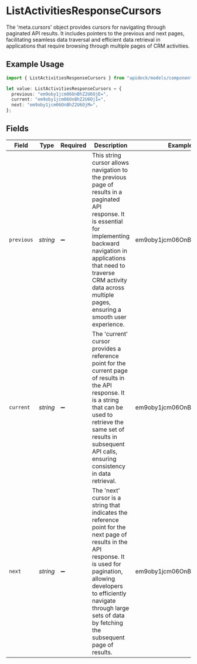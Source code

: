 # ListActivitiesResponseCursors

The 'meta.cursors' object provides cursors for navigating through paginated API results. It includes pointers to the previous and next pages, facilitating seamless data traversal and efficient data retrieval in applications that require browsing through multiple pages of CRM activities.

## Example Usage

```typescript
import { ListActivitiesResponseCursors } from "apideck/models/components";

let value: ListActivitiesResponseCursors = {
  previous: "em9oby1jcm06OnBhZ2U6OjE=",
  current: "em9oby1jcm06OnBhZ2U6OjI=",
  next: "em9oby1jcm06OnBhZ2U6OjM=",
};
```

## Fields

| Field                                                                                                                                                                                                                                                                    | Type                                                                                                                                                                                                                                                                     | Required                                                                                                                                                                                                                                                                 | Description                                                                                                                                                                                                                                                              | Example                                                                                                                                                                                                                                                                  |
| ------------------------------------------------------------------------------------------------------------------------------------------------------------------------------------------------------------------------------------------------------------------------ | ------------------------------------------------------------------------------------------------------------------------------------------------------------------------------------------------------------------------------------------------------------------------ | ------------------------------------------------------------------------------------------------------------------------------------------------------------------------------------------------------------------------------------------------------------------------ | ------------------------------------------------------------------------------------------------------------------------------------------------------------------------------------------------------------------------------------------------------------------------ | ------------------------------------------------------------------------------------------------------------------------------------------------------------------------------------------------------------------------------------------------------------------------ |
| `previous`                                                                                                                                                                                                                                                               | *string*                                                                                                                                                                                                                                                                 | :heavy_minus_sign:                                                                                                                                                                                                                                                       | This string cursor allows navigation to the previous page of results in a paginated API response. It is essential for implementing backward navigation in applications that need to traverse CRM activity data across multiple pages, ensuring a smooth user experience. | em9oby1jcm06OnBhZ2U6OjE=                                                                                                                                                                                                                                                 |
| `current`                                                                                                                                                                                                                                                                | *string*                                                                                                                                                                                                                                                                 | :heavy_minus_sign:                                                                                                                                                                                                                                                       | The 'current' cursor provides a reference point for the current page of results in the API response. It is a string that can be used to retrieve the same set of results in subsequent API calls, ensuring consistency in data retrieval.                                | em9oby1jcm06OnBhZ2U6OjI=                                                                                                                                                                                                                                                 |
| `next`                                                                                                                                                                                                                                                                   | *string*                                                                                                                                                                                                                                                                 | :heavy_minus_sign:                                                                                                                                                                                                                                                       | The 'next' cursor is a string that indicates the reference point for the next page of results in the API response. It is used for pagination, allowing developers to efficiently navigate through large sets of data by fetching the subsequent page of results.         | em9oby1jcm06OnBhZ2U6OjM=                                                                                                                                                                                                                                                 |
